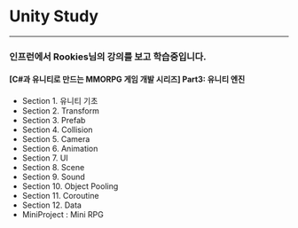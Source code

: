 # Unity Study
***
### 인프런에서 Rookies님의 강의를 보고 학습중입니다.
#### [C#과 유니티로 만드는 MMORPG 게임 개발 시리즈] Part3: 유니티 엔진
- Section 1. 유니티 기초
- Section 2. Transform
- Section 3. Prefab
- Section 4. Collision
- Section 5. Camera
- Section 6. Animation
- Section 7. UI
- Section 8. Scene
- Section 9. Sound
- Section 10. Object Pooling
- Section 11. Coroutine
- Section 12. Data
- MiniProject : Mini RPG
